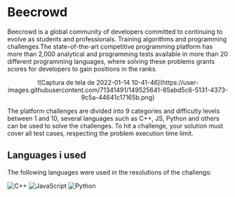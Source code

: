 # Beecrowd

Beecrowd is a global community of developers committed to continuing to evolve as students and professionals. Training algorithms and programming challenges.The state-of-the-art competitive programming platform has more than 2,000 analytical and programming tests available in more than 20 different programming languages, where solving these problems grants scores for developers to gain positions in the ranks.

<p align="center">
  ![Captura de tela de 2022-01-14 10-41-46](https://user-images.githubusercontent.com/71341491/149525641-85abd5c6-5131-4373-9c5a-44641c17165b.png)
  </p>



The platform challenges are divided into 9 categories and difficulty levels between 1 and 10, several languages such as C++, JS, Python and others can be used to solve the challenges. To hit a challenge, your solution must cover all test cases, respecting the problem execution time limit.

## Languages i used
The following languages were used in the resolutions of the challengs:<br>

![C++](https://img.shields.io/badge/c++-%2300599C.svg?style=for-the-badge&logo=c%2B%2B&logoColor=white)
![JavaScript](https://img.shields.io/badge/javascript-%23323330.svg?style=for-the-badge&logo=javascript&logoColor=%23F7DF1E)
![Python](https://img.shields.io/badge/python-3670A0?style=for-the-badge&logo=python&logoColor=ffdd54)
